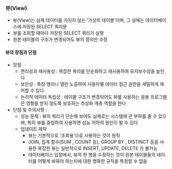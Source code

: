 ### 뷰(View)
- 뷰(View)는 실제 데이터를 가지지 않는 '가상의 테이블'이며, 그 실체는 데이터베이스에 저장된 SELECT 쿼리문
- 뷰를 조회할 때마다 저장된 SELECT 쿼리가 실행
- 원본 테이블의 구조가 변경되어도 뷰의 정의만 수정

#### 뷰의 장점과 단점
- 장점 
  - 편리성과 재사용성 : 복잡한 쿼리를 단순화하고 재사용하여 유지보수성을 높인다
  - 보안성 : 특정 행이나 열만 노출하여 사용자별 데이터 접근 권한을 세밀하게 제어할 수 있다
  - 논리적 데이터 독립성 : 테이블 구조가 변경되어도 뷰를 사용하는 응용 프로그램은 영향을 받지 않도록 보호하는 추상화 계층 역할을 한다
- 단점 및 주의사항 :
  - 성능 문제 : 뷰의 쿼리가 단순해 보여도 실제로는 시스템에 큰 부하를 줄 수 있으며, 특히 뷰를 중첩하여 사용하면 성능 저하의 원인이 될 수 있다 
  - 업데이트 제약
    - 뷰는 기본적으로 '조회용'으로 사용하는 것이 원칙
    - JOIN, 집계 함수(SUM , COUNT 등), GROUP BY , DISTINCT 등을 사용한 복잡한 뷰는 일반적으로 INSERT, UPDATE, DELETE 가 불가능
    - 데이터베이스 입장에서, 뷰의 한 행을 수정하는 것이 원본 테이블들의 데이터를 어떻게 바꿔야 하는지에 대한 명확한 규칙을 특정할 수 없음